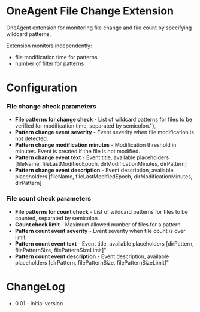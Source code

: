 # OneAgent File Change Extension

OneAgent extension for monitoring file change and file count by specifying wildcard patterns.

Extension monitors independently:
- file modification time for patterns
- number of filter for patterns

# Configuration

### File change check parameters
- **File patterns for change check** - List of wildcard patterns for files to be verified for modification time, separated by semicolon."},
- **Pattern change event severity** - Event severity when file modification is not detected.
- **Pattern change modification minutes** - Modification threshold in minutes. Event is created if the file is not modified.
- **Pattern change event text** - Event title, available placeholders [fileName, fileLastModifiedEpoch, dirModificationMinutes, dirPattern]
- **Pattern change event description** - Event description, available placeholders [fileName, fileLastModifiedEpoch, dirModificationMinutes, dirPattern]      

### File count check parameters
- **File patterns for count check** - List of wildcard patterns for files to be counted, separated by semicolon
- **Count check limit** - Maximum allowed number of files for a pattern.
- **Pattern count event severity** - Event severity when file count is over limit.
- **Pattern count event text** - Event title, available placeholders [dirPattern, filePatternSize, filePatternSizeLimit]"
- **Pattern count event description** - Event description, available placeholders [dirPattern, filePatternSize, filePatternSizeLimit]"


# ChangeLog

- 0.01 - initial version